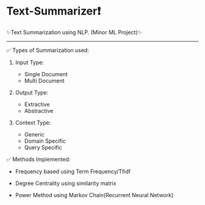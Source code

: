 # Text-Summarizer:exclamation:

:sparkles:Text Summarization using NLP. (Minor ML Project):sparkles:

_______________________________

:white_check_mark: Types of Summarization used: 

1. Input Type:
    - Single Document
    - Multi Document

2. Output Type:
    -  Extractive
    - Abstractive 


3. Context Type: 
    - Generic
    - Domain Specific
    - Query Specific
    

    
    
:white_check_mark: Methods Implemented:

   - Frequency based using Term Frequency/Tfidf
    
   - Degree Centrality using similarity matrix
    
   - Power Method using Markov Chain(Recurrent Neural Network)

    
    



